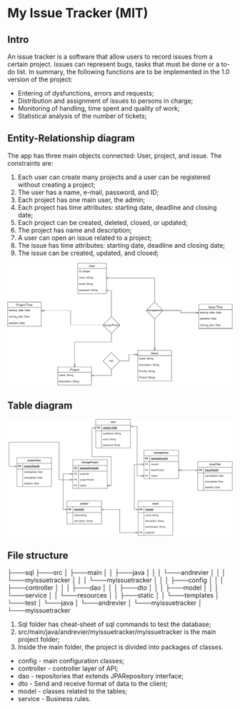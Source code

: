 # My Issue Tracker (MIT)
## Intro
An issue tracker is a software that allow users to record issues from a certain project. Issues can represent bugs, tasks that must be done or a to-do list. In summary, the following functions are to be implemented in the 1.0 version of the project:
* Entering of dysfunctions, errors and requests;
* Distribution and assignment of issues to persons in charge;
* Monitoring of handling, time spent and quality of work;
* Statistical analysis of the number of tickets;

## Entity-Relationship diagram
The app has three main objects connected: User, project, and issue. The constraints are:
1) Each user can create many projects and a user can be registered without creating a project;
2) The user has a name, e-mail, password, and ID;
3) Each project has one main user, the admin;
4) Each project has time attributes: starting date, deadline and closing date;
5) Each project can be created, deleted, closed, or updated;
6) The project has name and description;
7) A user can open an issue related to a project;
8) The issue has time attributes: starting date, deadline and closing date;
9) The issue can be created, updated, and closed;


<p style="text-align:center;">
<img src="https://github.com/andrevier/issue_tracker/blob/main/images/data_model.png" alt="Entity-relationship diagram." style="width:900px;"/>
</p>


## Table diagram
<p style="text-align:center;">
<img src="https://github.com/andrevier/issue_tracker/blob/main/images/schema.png" alt="Entity-relationship diagram." style="width:900px;"/>
</p>

## File structure

├───sql
├───src
│   ├───main
│   │   ├───java
│   │   │   └───andrevier
│   │   │       └───myissuetracker
│   │   │           └───myissuetracker
│   │   │               ├───config
│   │   │               ├───controller
│   │   │               ├───dao
│   │   │               ├───dto
│   │   │               ├───model
│   │   │               └───service
│   │   └───resources
│   │       ├───static
│   │       └───templates
│   └───test
│       └───java
│           └───andrevier
│               └───myissuetracker
│                   └───myissuetracker

1) Sql folder has cheat-sheet of sql commands to test the database;
2) src/main/java/andrevier/myissuetracker/myissuetracker is the main project folder;
3) Inside the main folder, the project is divided into packages of classes. 
* config - main configuration classes;
* controller - controller layer of API;
* dao - repositories that extends JPARepository interface;
* dto - Send and receive format of data to the client;
* model - classes related to the tables;
* service - Business rules.
